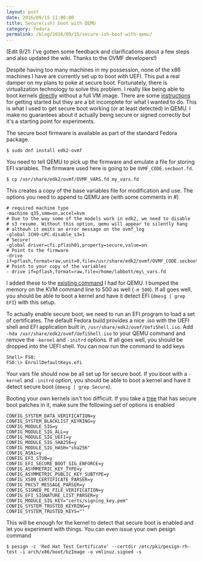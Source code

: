 ```yaml
---
layout: post
date: 2016/09/15 11:00:00
title: Secure(ish) boot with QEMU
category: fedora
permalink: /blog/2016/09/15/secure-ish-boot-with-qemu/
---
```

(Edit 9/21: I've gotten some feedback and clarifications about a few steps and
also updated the wiki. Thanks to the OVMF developers!)

Despite having too many machines in my possession, none of the x86
machines I have are currently set up to boot with UEFI. This put a real damper
on my plans to poke at secure boot. Fortunately, there is virtualization
technology to solve this problem. I really like being able to boot kernels
[directly](http://www.labbott.name/blog/2016/04/22/quick-kernel-hacking-with-qemu-+-buildroot/)
without a full VM image. There are some [instructions](https://fedoraproject.org/wiki/Using_UEFI_with_QEMU)
for getting started but they are a bit incomplete for what I wanted to do.
This is what I used to get secure boot working (or at least detected) in QEMU.
I make no guarantees about it actually being secure or signed correctly but
it's a starting point for experiments.

The secure boot firmware is available as part of the standard Fedora package.

	$ sudo dnf install edk2-ovmf

You need to tell QEMU to pick up the firmware and emulate a file for storing
EFI variables. The firmware used here is going to be `OVMF_CODE.secboot.fd`.

	$ cp /usr/share/edk2/ovmf/OVMF_VARS.fd my_vars.fd

This creates a copy of the base variables file for modification and use. The
options you need to append to QEMU are (with some comments in #)

	# required machine type
	-machine q35,smm=on,accel=kvm
	# Due to the way some of the models work in edk2, we need to disable
	# s3 resume. Without this option, qemu will appear to silently hang
	# althouh it emits an error message on the ovmf_log
	-global ICH9-LPC.disable_s3=1
	# Secure!
	-global driver=cfi.pflash01,property=secure,value=on
	# Point to the firmware
	-drive if=pflash,format=raw,unit=0,file=/usr/share/edk2/ovmf/OVMF_CODE.secboot.fd,readonly=on
	# Point to your copy of the variables
	- drive if=pflash,format=raw,file=/home/labbott/my\_vars.fd

I added these to the [existing command](http://www.labbott.name/blog/2016/04/22/quick-kernel-hacking-with-qemu-+-buildroot/)
I had for QEMU. I bumped the memory on the KVM command line to 500 as well
(`-m 500`). If all goes well, you should be able to boot a kernel and have it
detect EFI (`dmesg | grep EFI`) with this setup.

To actually enable secure boot, we need to run an EFI program to load a set
of certificates. The default Fedora build provides a nice .iso with the UEFI
shell and EFI application built in, `/usr/share/edk2/ovmf/UefiShell.iso`.
Add `-hda /usr/share/edk2/ovmf/UefiShell.iso` to your QEMU command and remove
the `-kernel` and `-initrd` options. If all goes well, you should be dropped
into the UEFI shell. You can now run the command to add keys

	Shell> FS0:
	FS0:\> EnrollDefaultKeys.efi

Your vars file should now be all set up for secure boot. If you boot with a
`-kernel` and `-initrd` option, you should be able to boot a kernel
and have it detect secure boot (`dmesg | grep Secure`).

Booting your own kernels isn't too difficult. If you take a [tree](https://git.kernel.org/cgit/linux/kernel/git/jwboyer/fedora.git/)
that has secure boot patches in it, make sure the following set of options is
enabled

	CONFIG_SYSTEM_DATA_VERIFICATION=y
	CONFIG_SYSTEM_BLACKLIST_KEYRING=y
	CONFIG_MODULE_SIG=y
	CONFIG_MODULE_SIG_ALL=y
	CONFIG_MODULE_SIG_UEFI=y
	CONFIG_MODULE_SIG_SHA256=y
	CONFIG_MODULE_SIG_HASH="sha256"
	CONFIG_ASN1=y
	CONFIG_EFI_STUB=y
	CONFIG_EFI_SECURE_BOOT_SIG_ENFORCE=y
	CONFIG_ASYMMETRIC_KEY_TYPE=y
	CONFIG_ASYMMETRIC_PUBLIC_KEY_SUBTYPE=y
	CONFIG_X509_CERTIFICATE_PARSER=y
	CONFIG_PKCS7_MESSAGE_PARSER=y
	CONFIG_SIGNED_PE_FILE_VERIFICATION=y
	CONFIG_EFI_SIGNATURE_LIST_PARSER=y
	CONFIG_MODULE_SIG_KEY="certs/signing_key.pem"
	CONFIG_SYSTEM_TRUSTED_KEYRING=y
	CONFIG_SYSTEM_TRUSTED_KEYS=""

This will be enough for the kernel to detect that secure boot is enabled
and let you experiment with things. You can even issue your own pesign
command

	$ pesign -c 'Red Hat Test Certificate' --certdir /etc/pki/pesign-rh-test -i arch/x86/boot/bzImage -o vmlinuz.signed -s

